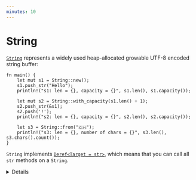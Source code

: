 ```yaml
---
minutes: 10
---
```


# String

[`String`][1] represents a widely used heap-allocated growable UTF-8 encoded string buffer:

```rust,editable
fn main() {
    let mut s1 = String::new();
    s1.push_str("Hello");
    println!("s1: len = {}, capacity = {}", s1.len(), s1.capacity());

    let mut s2 = String::with_capacity(s1.len() + 1);
    s2.push_str(&s1);
    s2.push('!');
    println!("s2: len = {}, capacity = {}", s2.len(), s2.capacity());

    let s3 = String::from("🇨🇭");
    println!("s3: len = {}, number of chars = {}", s3.len(), s3.chars().count());
}
```

`String` implements [`Deref<Target = str>`][2], which means that you can call
all `str` methods on a `String`.

[1]: https://doc.rust-lang.org/std/string/struct.String.html
[2]: https://doc.rust-lang.org/std/string/struct.String.html#deref-methods-str

<details>

- `String::new` returns a new empty string, use `String::with_capacity` when you
  know how much data you want to push to the string.
- `String::len` returns the size of the `String` in bytes (which can be
  different from its length in characters).
- `String::chars` returns an iterator over the actual characters. Note that a
  `char` can be different from what a human will consider a "character" due to
  [grapheme clusters](https://docs.rs/unicode-segmentation/latest/unicode_segmentation/struct.Graphemes.html).
- When people refer to strings they could either be talking about `&str` or
  `String`.
- When a type implements `Deref<Target = T>`, the compiler will let you
  transparently call methods from `T`.
  - We haven't discussed the `Deref` trait yet, so at this point this mostly
    explains the structure of the sidebar in the documentation.
  - `String` implements `Deref<Target = str>` which transparently gives it
    access to `str`'s methods.
  - Write and compare `let s3 = s1.deref();` and `let s3 = &*s1;`.
- `String` is implemented as a wrapper around a vector of bytes, many of the
  operations you see supported on vectors are also supported on `String`, but
  with some extra guarantees.
- Compare the different ways to index a `String`:
  - To a character by using `s3.chars().nth(i).unwrap()` where `i` is in-bound,
    out-of-bounds.
  - To a substring by using `s3[0..4]`, where that slice is on character
    boundaries or not.
- Many types can be converted to a string with the
  [`to_string`](https://doc.rust-lang.org/std/string/trait.ToString.html#tymethod.to_string)
  method. This trait is automatically implemented for all types that implement
  `Display`, so anything that can be formatted can also be converted to a
  string.

</details>

